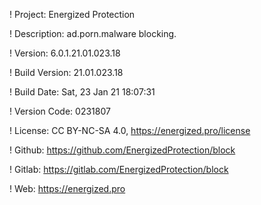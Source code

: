! Project: Energized Protection

! Description: ad.porn.malware blocking.

! Version: 6.0.1.21.01.023.18

! Build Version: 21.01.023.18

! Build Date: Sat, 23 Jan 21 18:07:31

! Version Code: 0231807

! License: CC BY-NC-SA 4.0, https://energized.pro/license

! Github: https://github.com/EnergizedProtection/block

! Gitlab: https://gitlab.com/EnergizedProtection/block


! Web: https://energized.pro
